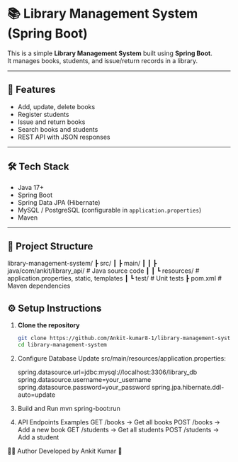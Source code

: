 # 📚 Library Management System (Spring Boot)

This is a simple **Library Management System** built using **Spring Boot**.  
It manages books, students, and issue/return records in a library.

---

## 🚀 Features
- Add, update, delete books
- Register students
- Issue and return books
- Search books and students
- REST API with JSON responses

---

## 🛠️ Tech Stack
- Java 17+
- Spring Boot
- Spring Data JPA (Hibernate)
- MySQL / PostgreSQL (configurable in `application.properties`)
- Maven


---
## 📂 Project Structure
library-management-system/
┣ src/
┃ ┣ main/
┃ ┃ ┣ java/com/ankit/library_api/ # Java source code
┃ ┃ ┗ resources/ # application.properties, static, templates
┃ ┗ test/ # Unit tests
┣ pom.xml # Maven dependencies


## ⚙️ Setup Instructions

1. **Clone the repository**
   ```bash
   git clone https://github.com/Ankit-kumar8-1/library-management-system.git
   cd library-management-system

2.  Configure Database
    Update src/main/resources/application.properties:

    spring.datasource.url=jdbc:mysql://localhost:3306/library_db
    spring.datasource.username=your_username
    spring.datasource.password=your_password
    spring.jpa.hibernate.ddl-auto=update

3.  Build and Run
     mvn spring-boot:run
    
5.  API Endpoints Examples
    GET /books → Get all books
    POST /books → Add a new book
    GET /students → Get all students
    POST /students → Add a student




👨‍💻 Author
  Developed by Ankit Kumar 🚀
